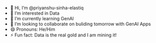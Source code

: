 - 👋 Hi, I’m @priyanshu-sinha-elastiq
- 👀 I’m interested in Data
- 🌱 I’m currently learning GenAI 
- 💞️ I’m looking to collaborate on buliding tomorrow with GenAI Apps
- 😄 Pronouns: He/Him
- ⚡ Fun fact: Data is the real gold and I am mining it!

<!---
priyanshu-sinha-elastiq/priyanshu-sinha-elastiq is a ✨ special ✨ repository because its `README.md` (this file) appears on your GitHub profile.
You can click the Preview link to take a look at your changes.
--->
